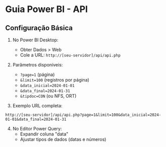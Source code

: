 # Guia Power BI - API

## Configuração Básica

1. No Power BI Desktop:
   - Obter Dados > Web
   - Cole a URL: `http://[seu-servidor]/api/api.php`

2. Parâmetros disponíveis:
   - `?page=1` (página)
   - `&limit=100` (registros por página)
   - `&data_inicial=2024-01-01`
   - `&data_final=2024-01-31`
   - `&tipdoc=CON` (ou NFS, ORT)

3. Exemplo URL completa:
```
http://[seu-servidor]/api/api.php?page=1&limit=100&data_inicial=2024-01-01&data_final=2024-01-31
```

4. No Editor Power Query:
   - Expandir coluna "data"
   - Ajustar tipos de dados (datas e números)
